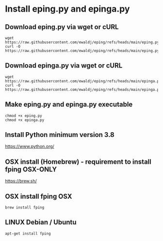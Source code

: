 
# Install eping.py and epinga.py 


## Download eping.py via wget or cURL 

```
wget https://raw.githubusercontent.com/ewaldj/eping/refs/heads/main/eping.py
curl -O https://raw.githubusercontent.com/ewaldj/eping/refs/heads/main/eping.py
```

## Download epinga.py via wget or cURL 

```
wget https://raw.githubusercontent.com/ewaldj/eping/refs/heads/main/epinga.py
curl -O https://raw.githubusercontent.com/ewaldj/eping/refs/heads/main/epinga.py
```

## Make eping.py and epinga.py executable
```
chmod +x eping.py
chmod +x epinga.py
```

## Install Python minimum version 3.8

https://www.python.org/

## OSX install (Homebrew) - requirement to install fping OSX-ONLY 

https://brew.sh/

## OSX install fping OSX 
```
brew install fping 
```

## LINUX Debian / Ubuntu 
```
apt-get install fping
```

